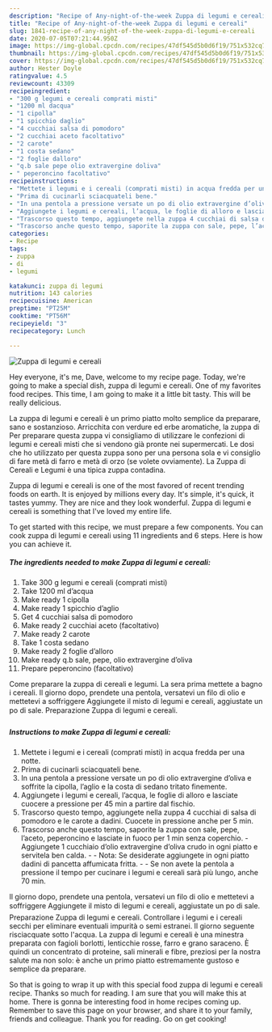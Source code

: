```yaml
---
description: "Recipe of Any-night-of-the-week Zuppa di legumi e cereali"
title: "Recipe of Any-night-of-the-week Zuppa di legumi e cereali"
slug: 1841-recipe-of-any-night-of-the-week-zuppa-di-legumi-e-cereali
date: 2020-07-05T07:21:44.950Z
image: https://img-global.cpcdn.com/recipes/47df545d5b0d6f19/751x532cq70/zuppa-di-legumi-e-cereali-recipe-main-photo.jpg
thumbnail: https://img-global.cpcdn.com/recipes/47df545d5b0d6f19/751x532cq70/zuppa-di-legumi-e-cereali-recipe-main-photo.jpg
cover: https://img-global.cpcdn.com/recipes/47df545d5b0d6f19/751x532cq70/zuppa-di-legumi-e-cereali-recipe-main-photo.jpg
author: Hester Doyle
ratingvalue: 4.5
reviewcount: 43309
recipeingredient:
- "300 g legumi e cereali comprati misti"
- "1200 ml dacqua"
- "1 cipolla"
- "1 spicchio daglio"
- "4 cucchiai salsa di pomodoro"
- "2 cucchiai aceto facoltativo"
- "2 carote"
- "1 costa sedano"
- "2 foglie dalloro"
- "q.b sale pepe olio extravergine doliva"
- " peperoncino facoltativo"
recipeinstructions:
- "Mettete i legumi e i cereali (comprati misti) in acqua fredda per una notte."
- "Prima di cucinarli sciacquateli bene."
- "In una pentola a pressione versate un po di olio extravergine d’oliva e soffrite la cipolla, l’aglio e la costa di sedano tritato finemente."
- "Aggiungete i legumi e cereali, l’acqua, le foglie di alloro e lasciate cuocere a pressione per 45 min a partire dal fischio."
- "Trascorso questo tempo, aggiungete nella zuppa 4 cucchiai di salsa di pomodoro e le carote a dadini. Cuocete in pressione anche per 5 min."
- "Trascorso anche questo tempo, saporite la zuppa con sale, pepe, l’aceto, peperoncino e lasciate in fuoco per 1 min senza coperchio. Aggiungete 1 cucchiaio d’olio extravergine d’oliva crudo in ogni piatto e servitela ben calda.  Nota: Se desiderate aggiungete in ogni piatto dadini di pancetta affumicata fritta.  Se non avete la pentola a pressione il tempo per cucinare i legumi e cereali sarà più lungo, anche 70 min."
categories:
- Recipe
tags:
- zuppa
- di
- legumi

katakunci: zuppa di legumi 
nutrition: 143 calories
recipecuisine: American
preptime: "PT25M"
cooktime: "PT56M"
recipeyield: "3"
recipecategory: Lunch

---
```



![Zuppa di legumi e cereali](https://img-global.cpcdn.com/recipes/47df545d5b0d6f19/751x532cq70/zuppa-di-legumi-e-cereali-recipe-main-photo.jpg)

Hey everyone, it's me, Dave, welcome to my recipe page. Today, we're going to make a special dish, zuppa di legumi e cereali. One of my favorites food recipes. This time, I am going to make it a little bit tasty. This will be really delicious.

La zuppa di legumi e cereali è un primo piatto molto semplice da preparare, sano e sostanzioso. Arricchita con verdure ed erbe aromatiche, la zuppa di Per preparare questa zuppa vi consigliamo di utilizzare le confezioni di legumi e cereali misti che si vendono già pronte nei supermercati. Le dosi che ho utilizzato per questa zuppa sono per una persona sola e vi consiglio di fare metà di farro e metà di orzo (se volete ovviamente). La Zuppa di Cereali e Legumi è una tipica zuppa contadina.

Zuppa di legumi e cereali is one of the most favored of recent trending foods on earth. It is enjoyed by millions every day. It's simple, it's quick, it tastes yummy. They are nice and they look wonderful. Zuppa di legumi e cereali is something that I've loved my entire life.


To get started with this recipe, we must prepare a few components. You can cook zuppa di legumi e cereali using 11 ingredients and 6 steps. Here is how you can achieve it.

<!--inarticleads1-->

##### The ingredients needed to make Zuppa di legumi e cereali:

1. Take 300 g legumi e cereali (comprati misti)
1. Take 1200 ml d’acqua
1. Make ready 1 cipolla
1. Make ready 1 spicchio d’aglio
1. Get 4 cucchiai salsa di pomodoro
1. Make ready 2 cucchiai aceto (facoltativo)
1. Make ready 2 carote
1. Take 1 costa sedano
1. Make ready 2 foglie d’alloro
1. Make ready q.b sale, pepe, olio extravergine d’oliva
1. Prepare  peperoncino (facoltativo)


Come preparare la zuppa di cereali e legumi. La sera prima mettete a bagno i cereali. Il giorno dopo, prendete una pentola, versatevi un filo di olio e mettetevi a soffriggere Aggiungete il misto di legumi e cereali, aggiustate un po di sale. Preparazione Zuppa di legumi e cereali. 

<!--inarticleads2-->

##### Instructions to make Zuppa di legumi e cereali:

1. Mettete i legumi e i cereali (comprati misti) in acqua fredda per una notte.
1. Prima di cucinarli sciacquateli bene.
1. In una pentola a pressione versate un po di olio extravergine d’oliva e soffrite la cipolla, l’aglio e la costa di sedano tritato finemente.
1. Aggiungete i legumi e cereali, l’acqua, le foglie di alloro e lasciate cuocere a pressione per 45 min a partire dal fischio.
1. Trascorso questo tempo, aggiungete nella zuppa 4 cucchiai di salsa di pomodoro e le carote a dadini. Cuocete in pressione anche per 5 min.
1. Trascorso anche questo tempo, saporite la zuppa con sale, pepe, l’aceto, peperoncino e lasciate in fuoco per 1 min senza coperchio. - Aggiungete 1 cucchiaio d’olio extravergine d’oliva crudo in ogni piatto e servitela ben calda. -  - Nota: Se desiderate aggiungete in ogni piatto dadini di pancetta affumicata fritta. -  - Se non avete la pentola a pressione il tempo per cucinare i legumi e cereali sarà più lungo, anche 70 min.


Il giorno dopo, prendete una pentola, versatevi un filo di olio e mettetevi a soffriggere Aggiungete il misto di legumi e cereali, aggiustate un po di sale. Preparazione Zuppa di legumi e cereali. Controllare i legumi e i cereali secchi per eliminare eventuali impurità o semi estranei. Il giorno seguente risciacquate sotto l&#39;acqua. La zuppa di legumi e cereali è una minestra preparata con fagioli borlotti, lenticchie rosse, farro e grano saraceno. È quindi un concentrato di proteine, sali minerali e fibre, preziosi per la nostra salute ma non solo: è anche un primo piatto estremamente gustoso e semplice da preparare. 

So that is going to wrap it up with this special food zuppa di legumi e cereali recipe. Thanks so much for reading. I am sure that you will make this at home. There is gonna be interesting food in home recipes coming up. Remember to save this page on your browser, and share it to your family, friends and colleague. Thank you for reading. Go on get cooking!

